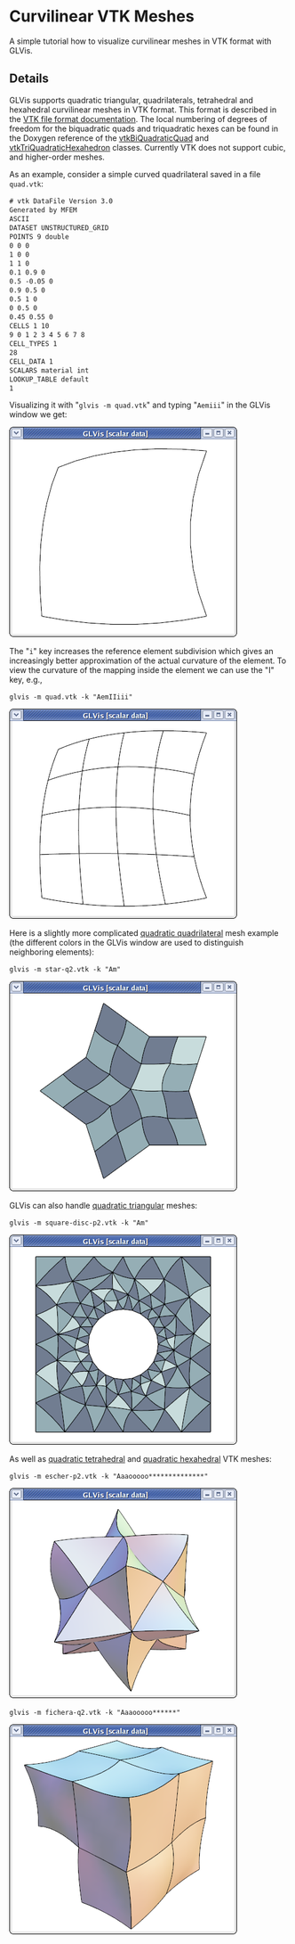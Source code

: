# Curvilinear VTK Meshes

A simple tutorial how to visualize curvilinear meshes in VTK format with GLVis.

## Details

GLVis supports quadratic triangular, quadrilaterals, tetrahedral and hexahedral curvilinear meshes in VTK format. This format is described in the [VTK file format documentation](http://vtk.org/VTK/img/file-formats.pdf). The local numbering of degrees of freedom for the biquadratic quads and triquadratic hexes can be found in the Doxygen reference of the [vtkBiQuadraticQuad](http://www.vtk.org/doc/release/5.6/html/a00185.html) and [vtkTriQuadraticHexahedron](http://www.vtk.org/doc/release/5.6/html/a02039.html) classes. Currently VTK does not support cubic, and higher-order meshes.

As an example, consider a simple curved quadrilateral saved in a file `quad.vtk`:
```
# vtk DataFile Version 3.0
Generated by MFEM
ASCII
DATASET UNSTRUCTURED_GRID
POINTS 9 double
0 0 0
1 0 0
1 1 0
0.1 0.9 0
0.5 -0.05 0
0.9 0.5 0
0.5 1 0
0 0.5 0
0.45 0.55 0
CELLS 1 10
9 0 1 2 3 4 5 6 7 8
CELL_TYPES 1
28
CELL_DATA 1
SCALARS material int
LOOKUP_TABLE default
1
```
Visualizing it with "`glvis -m quad.vtk`" and typing "`Aemiii`" in the GLVis window we get:

![](img/quad-vtk.png)

The "`i`" key increases the reference element subdivision which gives an increasingly better approximation of the actual curvature of the element. To view the curvature of the mapping inside the element we can use the "I" key, e.g.,
```
glvis -m quad.vtk -k "AemIIiii"
```
![](img/quad-vtk-2.png)

Here is a slightly more complicated [quadratic quadrilateral](https://github.com/mfem/mfem/blob/master/data/star-q2.vtk) mesh example (the different colors in the GLVis window are used to distinguish neighboring elements):
```
glvis -m star-q2.vtk -k "Am"
```
![](img/star-q2-vtk.png)

GLVis can also handle [quadratic triangular](https://github.com/mfem/mfem/blob/master/data/square-disc-p2.vtk) meshes:
```
glvis -m square-disc-p2.vtk -k "Am"
```
![](img/square-disc-p2-vtk.png)

As well as [quadratic tetrahedral](https://github.com/mfem/mfem/blob/master/data/escher-p2.vtk) and [quadratic hexahedral](https://github.com/mfem/mfem/blob/master/data/fichera-q2.vtk) VTK meshes:
```
glvis -m escher-p2.vtk -k "Aaaooooo**************"
```
![](img/escher-p2-vtk.png)
```
glvis -m fichera-q2.vtk -k "Aaaooooo******"
```
![](img/fichera-q2-vtk.png)
